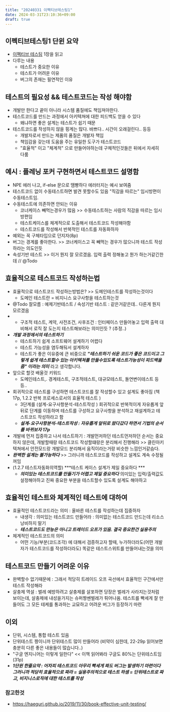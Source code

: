 ```yaml
---
title: "20240331 이펙티브테스팅1"
date: 2024-03-31T23:10:36+09:00
draft: true
---
```


## 이펙티브테스팅1 단윈 요약


- [이펙티브 테스팅](https://m.yes24.com/Goods/Detail/117586096) 1장을 읽고
- 다루는 내용
  - 테스트가 중요한 이유
  - 테스트가 어려운 이유
  - 버그의 존재는 필연적인 이유

## 테스트의 필요성 && 테스트코드는 작성 해야함
- 개발만 한다고 끝이 아니라 시스템 품질에도 책임져야한다.
- 테스트코드를 만드는 과정에서 아키텍쳐에 대한 피드백도 얻을 수 있다
  - 왜냐하면 좋은 설계는 테스트가 쉽기 때문
- 테스트코드를 작성하지 않을 핑계는 많다. 바쁘다.. 시간이 오래걸린다.. 등등
  - 개발자로서 만드는 제품의 품질은 개발자 책임
  - 책임감을 갖는데 도움을 주는 유일한 도구가 테스트코드
  - "효율적" 이고 "체계적" 으로 만들어야하는데 구체적인것들은 뒤에서 자세히 다룸

## 예시 : 플레닝 포커 구현하면서 테스트코드 설명함
- NPE 에러 나고, if-else 문으로 땜빵하다 에러터지는 예시 보여줌
- 테스트코드 없이 수동테스트하면 발견 못할수도 있음 "직감을 따르는" 임시방편이 수동테스트임.
- 수동테스트에 의존하면 안되는 이유
  - 코너케이스 빼먹는경우가 많음 >> 수동테스트하는 사람의 직감을 따르는 임시방편임
  - 테스트케이스를 체계적으로 도출해서 테스트코드 작성해야함
  - 테스트코드를 작성해서 반복적인 테스트를 자동화하자
- 예외는 꼭 구체타입으로 던지자(8p)
- 버그는 경계를 좋아한다. >> 코너케이스고 꼭 빼먹는 경우가 많으니까 테스트 작성하라는 의도인듯
- 속성기반 테스트 >> 이거 뭔지 잘 모르겠음. 입력 출력 정해놓고 뭔가 하는거같긴한데 // @Todo

## 효율적으로 테스트코드 작성하는법
- 효율적으로 테스트코드 작성하는방법은? >> 도메인테스트를 작성하는것이다
  - 도메인 테스트란 = 비지니스 요구사항을 테스트하는것
- @Todo 잘모름 : 예제기반테스트 / 속성기반 테스트 : 같은거같은데.. 다른게 뭔지 모르겠음
- - 구조적 테스트, 계약, 사전조건, 사후조건 : 인터페이스 만들어놓고 입력 출력 대비해서 로직 잘 도는지 테스트해보라는 의미인듯 ? (추정..)
- ***개발 과정에서의 테스트하기***
  - 테스트하기 쉽게 소프트웨어 설계하기 어렵다
  - 테스트 가능성을 염두해둬서 설계하자
  - 테스트가 좋은 이유중에 큰 비중으로 ***"테스트하기 쉬운 코드가 좋은 코드이고 그렇게 쉽게 테스트할수 있는 아키텍쳐를 만들수있도록 테스트가능성이 피드백을 줌" 이라는 의미*** 라고 생각합니다.
- 앞으로 할것 배울것 키워드
  - 도메인테스트,. 경계테스트, 구조적테스트, 대규모테스트, 돌연변이테스트 등등..
- 회귀적으로 테스트를 구성하면 테스트코드를 잘 작성할수 있고 설계도 좋아짐 (책 17p, 1.2.2 반복 프로세스로서의 효율적 테스트 ) 
  - 3단계를 (설계-요구사항분석-테스트작성 ) 회귀적으로 반복적이게 자유롭게 앞뒤로 단계를 이동하며 테스트를 구성하고 요구사항을 분석하고 재설계하고 테스트코드 작성하라고 함 
  - ***설계-요구사항분석-테스트작성 : 자유롭게 앞뒤로 왔다갔다 하면서 기법의 순서를 바뀌보자 17p*** 
- 개발에 먼저 집중하고 나서 테스트하기 : 개발먼저하던 테스트먼저하던 순서는 중요하지 않은데, 개발할때랑 테스트코드 작성할떄랑은 분리해서 진행해라 >> 클린아키텍쳐에서 안전모드랑 개발모드 분리해서 움직이라는거랑 비슷한 느낌인거같슴다.
- ***완벽한 설계는 불가능하다*** >> 그러니까 테스트코드를 작성하고 설계도 계속 수정될꺼임
- (1.2.7 테스트자동화의역할)  ***테스트 케이스 설계가 제일 중요하다 ***
  - ***의미있는 테스트코드를 만들기가 어렵고 제일 중요하다*** 의미있는 입력/출력값도 설정해야하고 진짜 중요한 부분을 테스트할수 있도록 설계도 해야하고

## 효율적인 테스트와 체계적인 테스트에 대하여
- 효율적인 테스트코드라는 의미 : 올바른 테스트를 작성하는데 집중하자
  - 내생각 : 의미있는 테스트코드 만들어라 : 의미없는 테스트코드 만드는데 리소스 낭비하지 말기
  - ***테스트코드도 만능은 아니고 트레이드 오프가 있음. 결국 중요한건 실용주의***
- 체계적인 테스트코드의 의미
  - 어떤 기능/부분(코드조각) 에 대해서 검증하고자 할때, 누가하더라도(어떤 개발자가 테스트코드를 작성하더라도) 똑같은 테스트스위트를 만들어내는것을 의미

## 테스트코드 만들기 어려운 이유
- 완벽할수 없기때문에 : 그래서 적당히 트레이드 오프 곡선에서 효율적인 구간에서만 테스트 작성해라
- 살충제 역설 : 벌레 예방하려고 살충제를 살포하면 당장은 벌레가 사라지는것처럼 보이는데, 살충제에 내성을가지는 슈퍼짱쎈벌레가 튀어나옴. 테스트를 빡세게 잘 만들어도 그 모든 테케를 통과하는 교묘하고 어려운 버그가 등장하기 마련

## 이외
- 단위, 시스템, 통합 테스트 있음
- 단위테스트 짱이니까 단위테스트 많이 만들어라 (비약이 심한데, 22-29p 읽어보면 충분히 다른 좋은 내용들이 많습니다..)
- "구글 엔지니어는 이렇게 일한다" << 이책 읽어봐라 구글도 80%는 단위테스트임 (31p)
- ***1단윈 한줄요약 : 어차피 테스트코드 아무리 빡세게 짜도 버그는 발생하기 마련이다 그러니까 적당히 효율적으로 짜라 = 실용주의적으로 테스트 하셈 = 단위테스트로 짜고, 비지니스로직에 대한 테스트를 작성***

### 참고한것
- https://haeguri.github.io/2019/11/30/book-effective-unit-testing/
